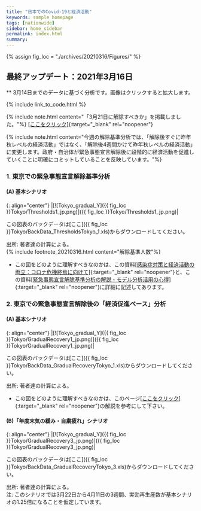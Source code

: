 ```yaml
---
title: "日本でのCovid-19と経済活動"
keywords: sample homepage
tags: [nationwide]
sidebar: home_sidebar
permalink: index.html
summary:
---
```


{% assign fig_loc = "./archives/20210316/Figures/" %}

## 最終アップデート：2021年3月16日
** 3月14日までのデータに基づく分析です。画像はクリックすると拡大します。

{% include link_to_code.html %}

<!-- {% include note.html content="2月23日の更新の際に使われた「年度末気の緩み」シナリオのコードに間違いが見つかり、今回の更新ではその修正をしました。修正前と修正後を比較すると、分析1(B)と分析2(B)に関して、定性的な違いはありませんが定量的な違いが多少あります。大変申し訳ございません。" %} -->

<!-- 修正前の図表は[[ここをクリック]](./index_20210223.html) -->

{% include note.html content="「3月21日に解除すべきか」を掲載しました。"%}
[[ここをクリック]](./files/FujiiNakata_Slides_20210316.pdf){:target="_blank" rel="noopener"}

{% include note.html content="今週の解除基準分析では、「解除後すぐに昨年秋レベルの経済活動」ではなく、「解除後4週間かけて昨年秋レベルの経済活動」に変更します。政府・自治体が緊急事態宣言解除後に段階的に経済活動を促進していくことに明確にコミットしていることを反映しています。"%}

<!-- {% include note.html content="今週は、ここ2－3週間の1都3県での感染減少ペースの鈍化を反映して、「緊急事態宣言中の感染減少ペース」を（先週の分析と比べて）緩やかにしました。この変更により、解除後の見通しは1都3県で悪化しています。" %} -->

<!-- {% include note.html content="この分析結果は、（1）今後2週間で新規感染者数を出来るだけ減少させることの重要性と、（2）もし予定通り3月22日に解除するならば、その後の経済促進は先週の分析が示唆していたよりも一層段階的にすべきであること、を示唆しています。" %} -->

<!-- {% include note.html content="今回の更新では経済活動のナウキャストの仕方も調整しました。この調整と上記の高齢者ワクチン接種開始時期の遅れにより、先週と比べて予測累計死亡者数が増加しています。"%} -->

<!-- {% include note.html content="参考資料に「『解除時期の模索』から『リスク管理』へ」を掲載しています。" %}
[[ここをクリック]](./files/FujiiNakata_Note_20210223.pdf){:target="_blank" rel="noopener"} -->



### 1. 東京での緊急事態宣言解除基準分析

#### (A) 基本シナリオ

{: align="center"}
|[![Tokyo_gradual_Y]({{ fig_loc }}Tokyo/Thresholds1_jp.png)]({{ fig_loc }}Tokyo/Thresholds1_jp.png)|

この図表のバックデータは[ここ]({{ fig_loc }}Tokyo/BackData_ThresholdsTokyo_1.xls)からダウンロードしてください。

出所: 著者達の計算による。<br>
{% include footnote_20210316.html content="解除基準人数"%}

- この図をどのように理解すべきなのかは、この資料[[感染症対策と経済活動の両立：コロナ危機終焉に向けて]](./files/Covid19OutputJapan_20210206.pdf){:target="_blank" rel="noopener"}と、この資料[[緊急事態宣言解除基準分析の解説・モデル分析活用の心得]](./files/Covid19OutputJapan_Note_20210206.pdf){:target="_blank" rel="noopener"}に詳細に記述してあります。

<!-- #### (B)「年度末気の緩み」シナリオ

{: align="center"}
|[![Tokyo_gradual_Y]({{ fig_loc }}Tokyo/Thresholds3_jp.png)]({{ fig_loc }}Tokyo/Thresholds3_jp.png)|

この図表のバックデータは[ここ]({{ fig_loc }}Tokyo/BackData_ThresholdsTokyo_3.xls)からダウンロードしてください。

出所: 著者達の計算による。<br>
注: このシナリオでは3月22日から4月11日の3週間、実効再生産数が基本シナリオの1.25倍になることを仮定しています。 -->

### 2. 東京での緊急事態宣言解除後の「経済促進ペース」分析

#### (A) 基本シナリオ

{: align="center"}
|[![Tokyo_gradual_Y]({{ fig_loc }}Tokyo/GradualRecovery1_jp.png)]({{ fig_loc }}Tokyo/GradualRecovery1_jp.png)|

この図表のバックデータは[ここ]({{ fig_loc }}Tokyo/BackData_GradualRecoveryTokyo_1.xls)からダウンロードしてください。

出所: 著者達の計算による。

- この図をどのように理解すべきなのかは、このページ[[ここをクリック]](./tokyo_20210209.html#1-東京での緊急事態宣言解除後の経済促進ペース分析){:target="_blank" rel="noopener"}の解説を参考にして下さい。

#### (B)「年度末気の緩み・自粛疲れ」シナリオ

{: align="center"}
|[![Tokyo_gradual_Y]({{ fig_loc }}Tokyo/GradualRecovery3_jp.png)]({{ fig_loc }}Tokyo/GradualRecovery3_jp.png)|

この図表のバックデータは[ここ]({{ fig_loc }}Tokyo/BackData_GradualRecoveryTokyo_3.xls)からダウンロードしてください。

出所: 著者達の計算による。<br>
注: このシナリオでは3月22日から4月11日の3週間、実効再生産数が基本シナリオの1.25倍になることを仮定しています。
